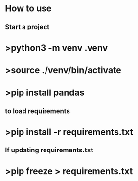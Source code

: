 # How to use


## Start a project

# >python3 -m venv .venv

# >source ./venv/bin/activate

# >pip install pandas

## to load requirements
# >pip install -r requirements.txt

## If updating requirements.txt
# >pip freeze > requirements.txt
